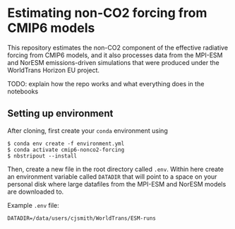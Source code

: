 # Estimating non-CO2 forcing from CMIP6 models

This repository estimates the non-CO2 component of the effective radiative forcing from CMIP6 models, and it also processes data from the MPI-ESM and NorESM emissions-driven simulations that were produced under the WorldTrans Horizon EU project.

TODO: explain how the repo works and what everything does in the notebooks

## Setting up environment

After cloning, first create your `conda` environment using

```
$ conda env create -f environment.yml
$ conda activate cmip6-nonco2-forcing
$ nbstripout --install
```

Then, create a new file in the root directory called `.env`. Within here create an environment variable called `DATADIR` that will point to a space on your personal disk where large datafiles from the MPI-ESM and NorESM models are downloaded to.

Example `.env` file:

```
DATADIR=/data/users/cjsmith/WorldTrans/ESM-runs
```

